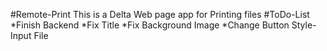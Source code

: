 #Remote-Print
This is a Delta Web page app for Printing files
#ToDo-List
*Finish Backend
*Fix Title
*Fix Background Image
*Change Button Style-Input File

